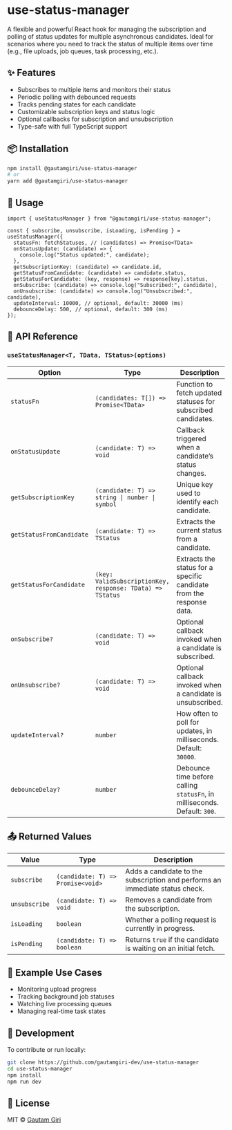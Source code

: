 # use-status-manager

A flexible and powerful React hook for managing the subscription and polling of status updates for multiple asynchronous candidates. Ideal for scenarios where you need to track the status of multiple items over time (e.g., file uploads, job queues, task processing, etc.).

## ✨ Features

- Subscribes to multiple items and monitors their status
- Periodic polling with debounced requests
- Tracks pending states for each candidate
- Customizable subscription keys and status logic
- Optional callbacks for subscription and unsubscription
- Type-safe with full TypeScript support

## 📦 Installation

```bash
npm install @gautamgiri/use-status-manager
# or
yarn add @gautamgiri/use-status-manager
```

## 🚀 Usage

```tsx
import { useStatusManager } from "@gautamgiri/use-status-manager";

const { subscribe, unsubscribe, isLoading, isPending } = useStatusManager({
  statusFn: fetchStatuses, // (candidates) => Promise<TData>
  onStatusUpdate: (candidate) => {
    console.log("Status updated:", candidate);
  },
  getSubscriptionKey: (candidate) => candidate.id,
  getStatusFromCandidate: (candidate) => candidate.status,
  getStatusForCandidate: (key, response) => response[key].status,
  onSubscribe: (candidate) => console.log("Subscribed:", candidate),
  onUnsubscribe: (candidate) => console.log("Unsubscribed:", candidate),
  updateInterval: 10000, // optional, default: 30000 (ms)
  debounceDelay: 500, // optional, default: 300 (ms)
});
```

## 🧠 API Reference

### `useStatusManager<T, TData, TStatus>(options)`

| Option                   | Type                                                      | Description                                                               |
| ------------------------ | --------------------------------------------------------- | ------------------------------------------------------------------------- |
| `statusFn`               | `(candidates: T[]) => Promise<TData>`                     | Function to fetch updated statuses for subscribed candidates.             |
| `onStatusUpdate`         | `(candidate: T) => void`                                  | Callback triggered when a candidate’s status changes.                     |
| `getSubscriptionKey`     | `(candidate: T) => string \| number \| symbol`            | Unique key used to identify each candidate.                               |
| `getStatusFromCandidate` | `(candidate: T) => TStatus`                               | Extracts the current status from a candidate.                             |
| `getStatusForCandidate`  | `(key: ValidSubscriptionKey, response: TData) => TStatus` | Extracts the status for a specific candidate from the response data.      |
| `onSubscribe?`           | `(candidate: T) => void`                                  | Optional callback invoked when a candidate is subscribed.                 |
| `onUnsubscribe?`         | `(candidate: T) => void`                                  | Optional callback invoked when a candidate is unsubscribed.               |
| `updateInterval?`        | `number`                                                  | How often to poll for updates, in milliseconds. Default: `30000`.         |
| `debounceDelay?`         | `number`                                                  | Debounce time before calling `statusFn`, in milliseconds. Default: `300`. |

## 📤 Returned Values

| Value         | Type                              | Description                                                                  |
| ------------- | --------------------------------- | ---------------------------------------------------------------------------- |
| `subscribe`   | `(candidate: T) => Promise<void>` | Adds a candidate to the subscription and performs an immediate status check. |
| `unsubscribe` | `(candidate: T) => void`          | Removes a candidate from the subscription.                                   |
| `isLoading`   | `boolean`                         | Whether a polling request is currently in progress.                          |
| `isPending`   | `(candidate: T) => boolean`       | Returns `true` if the candidate is waiting on an initial fetch.              |

## 🧪 Example Use Cases

- Monitoring upload progress
- Tracking background job statuses
- Watching live processing queues
- Managing real-time task states

## 🔧 Development

To contribute or run locally:

```bash
git clone https://github.com/gautamgiri-dev/use-status-manager
cd use-status-manager
npm install
npm run dev
```

## 📝 License

MIT © [Gautam Giri](https://github.com/gautamgiri-dev)
